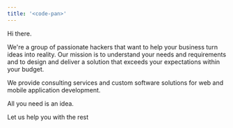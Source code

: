 ```yaml
---
title: '<code-pan>'
---
```


Hi there.

We're a group of passionate hackers
that want to help your business turn ideas into reality.
Our mission is to understand your needs and requirements
and to design and deliver a solution
that exceeds your expectations
within your budget.

We provide consulting services
and custom software solutions
for web and mobile application development.

All you need is an idea.

Let us help you with the rest
